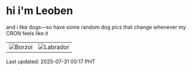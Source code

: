 # hi i'm Leoben

and i like dogs—so have some random dog pics that change whenever my CRON feels like it

|  |  |
|--------|----------|
| ![Borzoi](https://random-dog-vercel.vercel.app/api/random-borzoi?v=1753892233) | ![Labrador](https://random-dog-vercel.vercel.app/api/random-labrador?v=1753892233) |

Last updated: 2025-07-31 00:17 PHT

